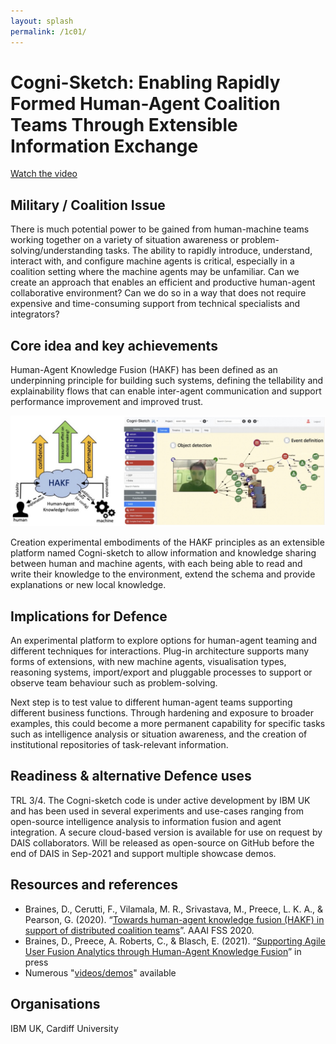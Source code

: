 ```yaml
---
layout: splash
permalink: /1c01/
---
```


# Cogni-Sketch: Enabling Rapidly Formed Human-Agent Coalition Teams Through Extensible Information Exchange
[Watch the video](https://ibm.box.com/v/Showcase-1c01-video)

## Military / Coalition Issue
There is much potential power to be gained from human-machine teams working together on a variety of situation
awareness or problem-solving/understanding tasks.  The ability to rapidly introduce, understand, interact with, and
configure machine agents is critical, especially in a coalition setting where the machine agents may be unfamiliar.
Can we create an approach that enables an efficient and productive human-agent collaborative environment? Can we do
so in a way that does not require expensive and time-consuming support from technical specialists and integrators?

## Core idea and key achievements
Human-Agent Knowledge Fusion (HAKF) has been defined as an underpinning principle for building such systems,
defining the tellability and explainability flows that can enable inter-agent communication and support performance
improvement and improved trust.

![image info](/dais/achievements/images/1c01_figure1.jpg)

Creation experimental embodiments of the HAKF principles as an extensible platform named Cogni-sketch to allow
information and knowledge sharing between human and machine agents, with each being able to read and write their
knowledge to the environment, extend the schema and provide explanations or new local knowledge. 

## Implications for Defence
An experimental platform to explore options for human-agent teaming and different techniques for interactions.
Plug-in architecture supports many forms of extensions, with new machine agents, visualisation types, reasoning
systems, import/export and pluggable processes to support or observe team behaviour such as problem-solving.

Next step is to test value to different human-agent teams supporting different business functions. Through hardening
and exposure to broader examples, this could become a more permanent capability for specific tasks such as intelligence
analysis or situation awareness, and the creation of institutional repositories of task-relevant information.

## Readiness & alternative Defence uses
TRL 3/4. The Cogni-sketch code is under active development by IBM UK and has been used in several experiments and
use-cases ranging from open-source intelligence analysis to information fusion and agent integration. A secure
cloud-based version is available for use on request by DAIS collaborators. Will be released as open-source on GitHub
before the end of DAIS in Sep-2021 and support multiple showcase demos.

## Resources and references
* Braines, D., Cerutti, F., Vilamala, M. R., Srivastava, M., Preece, L. K. A., & Pearson, G. (2020).
  “[Towards human-agent knowledge fusion (HAKF) in support of distributed coalition teams](/doc-5919/)”.
  AAAI FSS 2020.
* Braines, D., Preece, A. Roberts, C., & Blasch, E. (2021).
  “[Supporting Agile User Fusion Analytics through Human-Agent Knowledge Fusion](/doc-6145/)”
  in press
* Numerous "[videos/demos](/Cogni-sketch/)" available

## Organisations
IBM UK, Cardiff University
